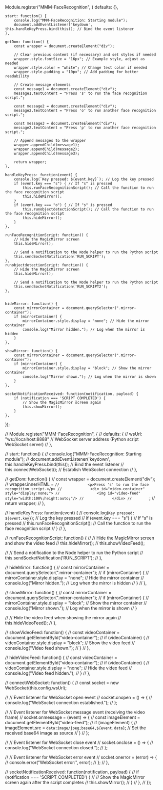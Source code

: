 Module.register("MMM-FaceRecognition", {
    defaults: {},

    start: function() {
        console.log("MMM-FaceRecognition: Starting module");
        document.addEventListener('keydown', this.handleKeyPress.bind(this)); // Bind the event listener
    },

    getDom: function() {
        const wrapper = document.createElement("div");
    
        // Clear previous content (if necessary) and set styles if needed
        wrapper.style.fontSize = "16px"; // Example style, adjust as needed
        wrapper.style.color = "white"; // Change text color if needed
        wrapper.style.padding = "10px"; // Add padding for better readability
    
        // Create message elements
        const message1 = document.createElement("div");
        message1.textContent = "Press 's' to run the face recognition script.";
        
        const message2 = document.createElement("div");
        message2.textContent = "Press 'o' to run another face recognition script.";

        const message3 = document.createElement("div");
        message2.textContent = "Press 'p' to run another face recognition script.";
    
        // Append messages to the wrapper
        wrapper.appendChild(message1);
        wrapper.appendChild(message2);
        wrapper.appendChild(message3);
    
        return wrapper;
    },

    handleKeyPress: function(event) {
        console.log(`Key pressed: ${event.key}`); // Log the key pressed
        if (event.key === "s") { // If "s" is pressed
            this.runFaceRecognitionScript(); // Call the function to run the face recognition script
            this.hideMirror();
        }
        if (event.key === "o") { // If "s" is pressed
            this.runobjectdetectionScript(); // Call the function to run the face recognition script
            this.hideMirror();
        }
    },

    runFaceRecognitionScript: function() {
        // Hide the MagicMirror screen
        this.hideMirror();

        // Send a notification to the Node helper to run the Python script
        this.sendSocketNotification('RUN_SCRIPT');
    },
    runobjectdetectionScript: function() {
        // Hide the MagicMirror screen
        this.hideMirror();

        // Send a notification to the Node helper to run the Python script
        this.sendSocketNotification('RUN_SCRIPT2');
    },


    hideMirror: function() {
        const mirrorContainer = document.querySelector(".mirror-container");
        if (mirrorContainer) {
            mirrorContainer.style.display = "none"; // Hide the mirror container
            console.log("Mirror hidden."); // Log when the mirror is hidden
        }
    },

    showMirror: function() {
        const mirrorContainer = document.querySelector(".mirror-container");
        if (mirrorContainer) {
            mirrorContainer.style.display = "block"; // Show the mirror container
            console.log("Mirror shown."); // Log when the mirror is shown
        }
    },

    socketNotificationReceived: function(notification, payload) {
        if (notification === 'SCRIPT_COMPLETED') {
            // Show the MagicMirror screen again
            this.showMirror();
        }
    },
});


// Module.register("MMM-FaceRecognition", {
//     defaults: {
//         wsUrl: "ws://localhost:8888" // WebSocket server address (Python script WebSocket server)
//     },

//     start: function() {
//         console.log("MMM-FaceRecognition: Starting module");
//         document.addEventListener('keydown', this.handleKeyPress.bind(this)); // Bind the event listener
//         this.connectWebSocket(); // Establish WebSocket connection
//     },

//     getDom: function() {
//         const wrapper = document.createElement("div");
//         wrapper.innerHTML = `
//             <p>Press 's' to run the face recognition script.</p>
//             <div id="video-container" style="display:none;">
//                 <img id="video-feed" style="width:100%;height:auto;"/>
//             </div>
//         `;
//         return wrapper;
//     },

//     handleKeyPress: function(event) {
//         console.log(`Key pressed: ${event.key}`); // Log the key pressed
//         if (event.key === "s") { // If "s" is pressed
//             this.runFaceRecognitionScript(); // Call the function to run the face recognition script
//         }
//     },

//     runFaceRecognitionScript: function() {
//         // Hide the MagicMirror screen and show the video feed
//         this.hideMirror();
//         this.showVideoFeed();

//         // Send a notification to the Node helper to run the Python script
//         this.sendSocketNotification('RUN_SCRIPT');
//     },

//     hideMirror: function() {
//         const mirrorContainer = document.querySelector(".mirror-container");
//         if (mirrorContainer) {
//             mirrorContainer.style.display = "none"; // Hide the mirror container
//             console.log("Mirror hidden."); // Log when the mirror is hidden
//         }
//     },

//     showMirror: function() {
//         const mirrorContainer = document.querySelector(".mirror-container");
//         if (mirrorContainer) {
//             mirrorContainer.style.display = "block"; // Show the mirror container
//             console.log("Mirror shown."); // Log when the mirror is shown
//         }

//         // Hide the video feed when showing the mirror again
//         this.hideVideoFeed();
//     },

//     showVideoFeed: function() {
//         const videoContainer = document.getElementById("video-container");
//         if (videoContainer) {
//             videoContainer.style.display = "block"; // Show the video feed
//             console.log("Video feed shown.");
//         }
//     },

//     hideVideoFeed: function() {
//         const videoContainer = document.getElementById("video-container");
//         if (videoContainer) {
//             videoContainer.style.display = "none"; // Hide the video feed
//             console.log("Video feed hidden.");
//         }
//     },

//     connectWebSocket: function() {
//         const socket = new WebSocket(this.config.wsUrl);

//         // Event listener for WebSocket open event
//         socket.onopen = () => {
//             console.log("WebSocket connection established.");
//         };

//         // Event listener for WebSocket message event (receiving the video frame)
//         socket.onmessage = (event) => {
//             const imageElement = document.getElementById("video-feed");
//             if (imageElement) {
//                 imageElement.src = `data:image/jpeg;base64,${event.data}`; // Set the received base64 image as source
//             }
//         };

//         // Event listener for WebSocket close event
//         socket.onclose = () => {
//             console.log("WebSocket connection closed.");
//         };

//         // Event listener for WebSocket error event
//         socket.onerror = (error) => {
//             console.error("WebSocket error:", error);
//         };
//     },

//     socketNotificationReceived: function(notification, payload) {
//         if (notification === 'SCRIPT_COMPLETED') {
//             // Show the MagicMirror screen again after the script completes
//             this.showMirror();
//         }
//     },
// });

